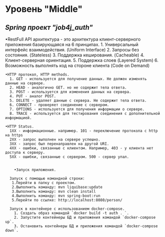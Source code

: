 # Уровень "Middle"

## *Spring проект "job4j_auth"*

  •RestFull API архитектура - это архитектура клиент-серверного приложения базирующаяся на 6 принципах.
      1. Универсальный интерфейс взаимодействия. (Uniform Interface)
      2. Запросы без состояния. (Stateless)
      3. Поддержка кеширования. (Cacheable)
      4. Клиент-серверная ориентация.
      5. Поддержка слоев (Layered System)
      6. Возможность выполнять код на стороне клиента (Code on Demand)
      
	•HTTP протокол, HTTP methods.
      1. GET - используется для получение данных. Не должен изменять данные на сервере.
      2. HEAD - аналогично GET. но не содержит тела ответа.
      3. POST - используется для изменения данных на сервера.
      4. PUT - аналог POST.
      5. DELETE - удаляет данные с сервера. Не содержит тела ответа.
      6. CONNECT - проверяет соединение с сервером.
      7. OPTIONS - используется для получения информации о сервере.
      8. TRACE - используется для тестирования соединения с дополнительной информацией.
  
	•HTTP Status.
      1XX - информационные. например. 101 - переключение протокола с http на https
      2XX - запрос выполнен на сервере успешно.
      3XX - запрос был перенаправлен на другой URI.
      4XX - ошибки, связанные с клиентом. Например, 403 - у клиента нет доступа к серверу.
      5XX - ошибки, связанные с сервером. 500 - сервер упал.
      
      
        •Запуск приложения.

      Запуск с помощью командной строки:
       1.Перейти в папку с проектом.
       2.Выполнить команду: mvn liquibase:update
       3.Выполнить команду: mvn clean install
       4.Выполнить команду: mvn spring-boot:run
       5.Перейти по ссылке: http://localhost:8080/person/
       
      Запуск в контейнере с использованием docker-compose.
      	1. Создать образ командой `docker build -t auth . `.
      	2. Запустите контейнеры БД и приложения командой `docker-compose up`.
      	3. Остановить контейнеры БД и приложения командой `docker-compose down`.
